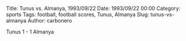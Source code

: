 Title: Tunus vs. Almanya, 1993/09/22
Date: 1993/09/22 00:00
Category: sports
Tags: football, football scores, Tunus, Almanya
Slug: tunus-vs-almanya
Author: carbonero


Tunus 1 - 1 Almanya

